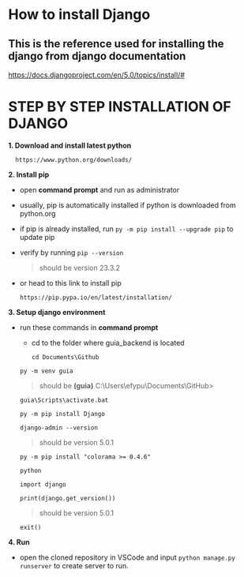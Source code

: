 # How to install Django
## This is the reference used for installing the django from django documentation
https://docs.djangoproject.com/en/5.0/topics/install/#

# STEP BY STEP INSTALLATION OF DJANGO 
**1. Download and install latest python**

      https://www.python.org/downloads/ 

**2. Install pip**
- open **command prompt** and run as administrator
- usually, pip is automatically installed if python is downloaded from python.org
- if pip is already installed, run `py -m pip install --upgrade pip` to update pip
- verify by running `pip --version`
  > should be version 23.3.2
- or head to this link to install pip

      https://pip.pypa.io/en/latest/installation/

**3. Setup django environment**
- run these commands in **command prompt**
   - cd to the folder where guia_backend is located
   
         cd Documents\Github
  
   `py -m venv guia`

   > should be **(guia)** C:\Users\efypu\Documents\GitHub>
   
   `guia\Scripts\activate.bat`
   
   `py -m pip install Django`
   
   `django-admin --version`
   
   > should be version 5.0.1
   
   `py -m pip install "colorama >= 0.4.6"`
   
   `python`
   
   `import django`
   
   `print(django.get_version())`
   
   > should be version 5.0.1
   
   `exit()`

**4. Run**
- open the cloned repository in VSCode and input `python manage.py runserver` to create server to run.
